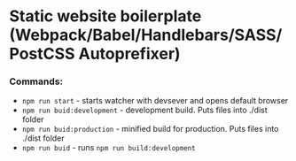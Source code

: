 # Static website boilerplate (Webpack/Babel/Handlebars/SASS/PostCSS Autoprefixer)


### Commands:
- ```npm run start``` - starts watcher with devsever and opens default browser
- ```npm run buid:development``` - development build. Puts files into ./dist folder
- ```npm run buid:production``` - minified build for production. Puts files into ./dist folder
- ```npm run buid``` - runs  ```npm run build:development```